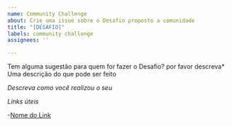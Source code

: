 ```yaml
---
name: Community Challenge
about: Crie uma issue sobre o Desafio proposto a comunidade
title: "[DESAFIO]"
labels: community challenge
assignees: ''

---
```


Tem alguma sugestão para quem for fazer o Desafio? por favor descreva*
Uma descrição do que pode ser feito

*Descreva como você realizou o seu*

*Links úteis*

-[Nome do Link](URl)
